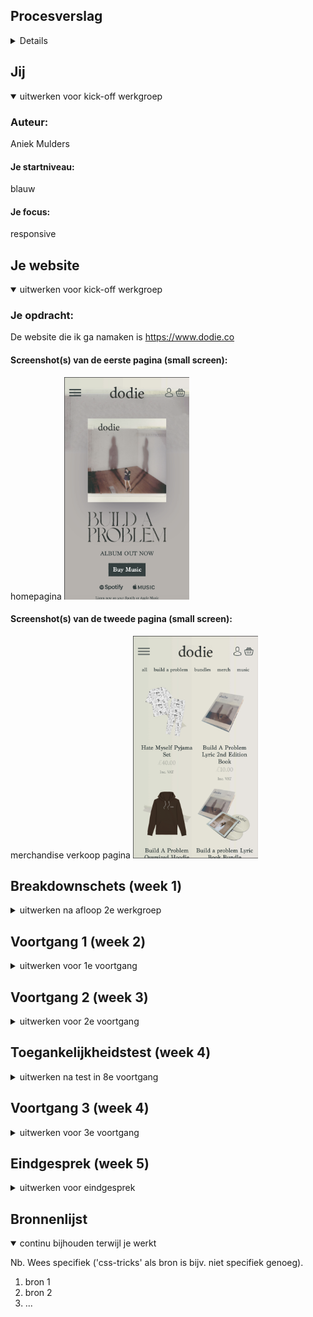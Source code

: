 ## Procesverslag
<details>
Markdown is een simpele manier om HTML te schrijven.  
Markdown cheat cheet: [Hulp bij het schrijven van Markdown](https://github.com/adam-p/markdown-here/wiki/Markdown-Cheatsheet).

Nb. De standaardstructuur en de spartaanse opmaak van de README.md zijn helemaal prima. Het gaat om de inhoud van je procesverslag. Besteedt de tijd voor pracht en praal aan je website.

Nb. Door *open* toe te voegen aan een *details* element kun je deze standaard open zetten. Fijn om dat steeds voor de relevante stuk(ken) te doen.
</details>




## Jij

<details open>
<summary>uitwerken voor kick-off werkgroep</summary>

### Auteur:
Aniek Mulders

#### Je startniveau:
blauw

#### Je focus:
responsive
 
</details>





## Je website

<details open>
<summary>uitwerken voor kick-off werkgroep</summary>

### Je opdracht:
De website die ik ga namaken is https://www.dodie.co

#### Screenshot(s) van de eerste pagina (small screen): 
homepagina 
<img src="images/dodieHomeM.png" width="200px" alt="homepagina dodie.co">

#### Screenshot(s) van de tweede pagina (small screen):
merchandise verkoop pagina 
<img src="images/dodieMerchM.png" width="200px" alt="merchandise pagina dodie.co">
 
</details>





## Breakdownschets (week 1)

<details>
<summary>uitwerken na afloop 2e werkgroep</summary>

### de hele pagina:
 Hieronder de breakdownschets van de homepagina. De breakdownschetsen van de andere pagina's moet ik nog verder afmaken.
<img src="images/breakdownHome.png" width="150px" alt="breakdown van de hele pagina">

### dynamisch deel (bijv menu): 
<img src="images/dummy-plaatje.jpg" width="375px" alt="breakdown van een dynamisch deel">

### wellicht nog een dynamisch deel (bijv filter): 
<img src="images/dummy-plaatje.jpg" width="375px" alt="breakdown van nog een dynamisch deel">

</details>





## Voortgang 1 (week 2)

<details>
<summary>uitwerken voor 1e voortgang</summary>

### Stand van zaken
Ik ben redelijk ver met de website op een klein scherm, bijna alle elementen staan op de juiste positie. Op dit moment moet ik nog verder met het stylen van de typografie en de kleuren. De volgende stap wordt kijken of ik de site responsive kan maken. 
<img src="images/voortgangLanding.png" width="150px" alt="voortgang landing scherm">
<img src="images/voortgangMerch.png" width="150px" alt="voorgang merch lijst">


### Agenda voor meeting
samen met je groepje opstellen

| Aniek      | Yen          | Salentino    | student 4        |
| ---            | ---                | ---          | ---              |
| Kun je van een details element een hamburger menu maken| Is nog niet begonnen, hoe ga ik dit aanpakken             | Meer informatie over breakpoints    | en dan ik dat    |
| Hoe krijg je van een kolom 2 kolommen | dit als er tijd is | nog een punt | dit wil ik zeker |
| ...            | ...                | ...          | ...              |


### Verslag van meeting
hier na afloop snel de uitkomsten van de meeting vastleggen
Op mijn vragen:
- Het details element is erg slim bedacht, maar werkt niet als je de website responsive wil maken. Als je de website responsive wil maken kun je beter Javascript gebruiken.
- Voor het veranderen naar meerdere kolommen moeten "Media Queries" gebruikt worden in de CSS.

</details>





## Voortgang 2 (week 3)

<details>
<summary>uitwerken voor 2e voortgang</summary>

### Stand van zaken
Deze week heb ik niet heel veel lastige dingen aangepast in de CSS en ben ik vooral bezig geweest met het opzetten van de tweede pagina.


### Agenda voor meeting
samen met je groepje opstellen

| Aniek      | Yen          | Salentino    | Omar        |
| ---            | ---                | ---          | ---              |
| Welke elementen kan ik het beste gebruiken voor de tweede pagina?  | en dit             | Nog niet verder gegaan, niets te bespreken   | en dan ik dat    |
| Mag je een iframe gebruiken? | dit als er tijd is | nog een punt | dit wil ik zeker |
| ...            | ...                | ...          | ...              |


### Verslag van meeting
hier na afloop snel de uitkomsten van de meeting vastleggen

- Dit maakt alleen uit als een screenreader gebruikt wordt en is vooral persoonlijke keuze.
- Ja dit mag.

</details>





## Toegankelijkheidstest (week 4)

<details>
<summary>uitwerken na test in 8e voortgang</summary>

### Bevindingen
Lijst met je bevindingen die in de test naar voren kwamen:
 
 Tijdens de les hebben wij getest hoe toegankelijk de website is. Tijdens deze les heb ik vooral getest met de verschillende brillen. Ook hebben wij een screenreader getest.

#### Screenreader
 Ten eerste vond ik een screenreader gebruiken erg irritant. Als je iets met je muis beweegt herhaalt de screenreader steeds waar je muis op staat. Ook is het irritant dat de screenreader alle semantische elementen opnoemt, tenzij je dit uitzet in instellingen. Ook sloeg de screenreader het icoontje van het hamburger menu over
 
 Het hamburger menu moet in plaats van in een div in een button geplaatst worden. Verder kan er niet veel veranderd worden aan wat de screenreader wel en niet voorleest, tenzij iemand dit selecteerd in de instellingen.


#### Peripheral field loss
Met deze bril bleek het dat de teksten in een kleine fontsize en licht grijze kleur erg slecht leesbaar zijn. Ook waren de elementen die dicht op de randen van het scherm staan erg lastig te vinden. 

Deze fouten zijn makkelijk op te lossen door de kleur van de tekst aan te passen.


#### Blur / Glare 
Met deze bril waren eigenlijk alle elementen op de site erg onduidelijk. Ook was het heel lastig om te zien waar op de site je bevond. Wanneer je de tab toets gebruikte kon je wel redelijk zien wat er geselecteerd was, maar het was niet leesbaar wat er stond.

Om dit probleem op te lossen zou je ervoor moeten zorgen dat de site goed werkt met een screenreader, of je zou de tekst veel groter moeten maken.


#### Hemifield loss
Toen ik deze bril op had kon ik alle elementen op de site wel goed zien, wel moest je je hoofd meer draaien om de content te zien die dichter op de randen stond.

Hiervoor was niet echt een oplossing nodig.
 
 
#### Low contrast
Met de low contrast bril had ik dezelfde bevindingen als bij de peripheral field loss bril. Het werd erg lastig om de kleine grijze tekst te lezen en bij de tour pagina werd het bijna onmogelijk om te de zaalnamen te kunnen zien.

Naast het aanpassen van de kleur blijkt bij deze bril het ook een goed idee om de fontsize wat groter te maken.

</details>





## Voortgang 3 (week 4)

<details>
<summary>uitwerken voor 3e voortgang</summary>

### Stand van zaken
Voor deze les ben ik bezig geweest met media queries. Op veel plekken ging het goed, maar bij de bovenste section werd de media querie genegeerd doordat ik het element fout had aangesproken.


### Agenda voor meeting
samen met je groepje opstellen

| aniek      | yen          | salentino    | student 4        |
| ---            | ---                | ---          | ---              |
| Hoe zorg ik dat het bovenste deel van de site naar 2 kolommen gaat ipv 1.  | <- ook             | en ik dit    | en dan ik dat    |
| ... | dit als er tijd is | Hoe krijg ik het hamburger menu rechts? | dit wil ik zeker |
| ...            | ...                | ...          | ...              |


### Verslag van meeting
hier na afloop snel de uitkomsten van de meeting vastleggen

- De code klopte, maar het aanspreken ging fout. Dit moest aangepast worden naar "section.top".


</details>





## Eindgesprek (week 5)

<details>
<summary>uitwerken voor eindgesprek</summary>

### Stand van zaken
In mijn code heb ik veel gebruik gemaakt van unordered lists, bij de styling heb ik geprobeerd om deze semantisch aan te spreken, maar toen raakte ik steeds in de wat met welk stukje voor welke lijst was. Dit heb ik uiteindelijk dus aangepast en elke section een class te geven waardoor het voor mij een stuk overzichtelijker werd. Ook heb ik een aantal keer gehad dat de CSS niet deed wat ik wilde, maar met de hulp van klasgenoten en door de inspector tool te gebruiken waren deze problemen makkelijk op te lossen.
 
 Uiteindelijk heb ik ook besloten om de header van kleur te laten veranderen als hij naar beneden scrollt. Hiervoor had ik hulp gevraagd van de studentassistenten en die zeiden dat dit een behoorlijk complex iets was om te doen. Uiteindelijk is het mij redelijk gelukt. De elementen staan niet precies hou ik het zou willen maar de kleur veranderd wel en daar ben ik blij mee.
 
 Mede door de nodige frustraties heb ik uiteindelijk toch een responsive site weten te maken waar ik behoorlijk blij mee ben.

### Screenshot(s)



</details>





## Bronnenlijst

<details open>
<summary>continu bijhouden terwijl je werkt</summary>

Nb. Wees specifiek ('css-tricks' als bron is bijv. niet specifiek genoeg).

1. bron 1
2. bron 2
3. ...

</details>
